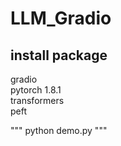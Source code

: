 # LLM_Gradio
## install package
gradio
<br>
pytorch 1.8.1
<br>
transformers
<br>
peft

"""
python demo.py
"""
